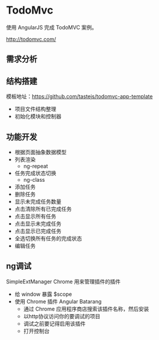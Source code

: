 # TodoMvc

使用 AngularJS 完成 TodoMVC 案例。

http://todomvc.com/

## 需求分析

## 结构搭建

模板地址：https://github.com/tastejs/todomvc-app-template

- 项目文件结构整理
- 初始化模块和控制器

## 功能开发

- 根据页面抽象数据模型
- 列表渲染
  + ng-repeat
- 任务完成状态切换
  + ng-class
- 添加任务
- 删除任务
- 显示未完成任务数量
- 点击清除所有已完成任务
- 点击显示所有任务
- 点击显示未完成任务
- 点击显示已完成任务
- 全选切换所有任务的完成状态
- 编辑任务

## ng调试

SimpleExtManager Chrome 用来管理插件的插件

- 给 window 暴露 $scope
- 使用 Chrome 插件 Angular Batarang
  + 通过 Chrome 应用程序商店搜索该插件名称，然后安装
  + 以http协议访问你的要调试的项目
  + 调试之前要记得启用该插件
  + 打开控制台

